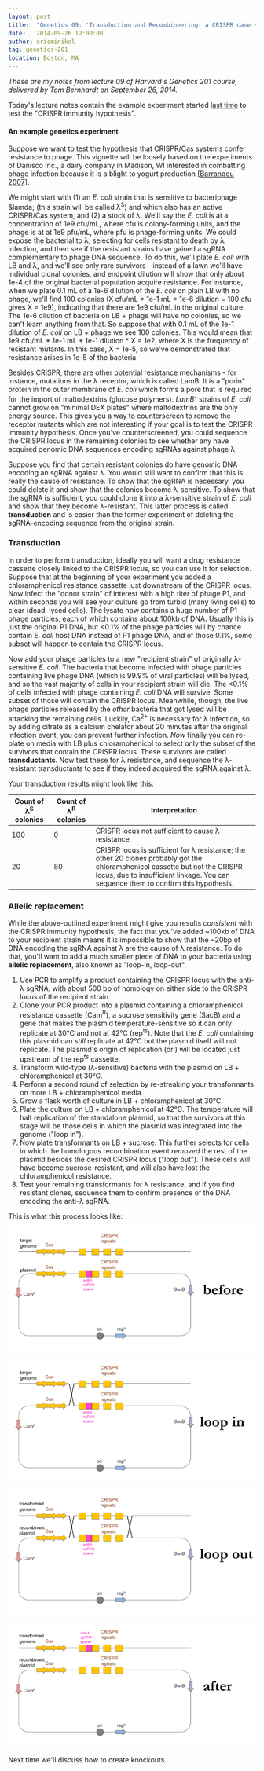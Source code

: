 ```yaml
---
layout: post
title:  "Genetics 09: 'Transduction and Recombineering: a CRISPR case study'"
date:   2014-09-26 12:00:00
author: ericminikel
tag: genetics-201
location: Boston, MA
---
```


*These are my notes from lecture 09 of Harvard's Genetics 201 course, delivered by Tom Bernhardt on September 26, 2014.*

Today's lecture notes contain the example experiment started [last time](/2014/09/24/genetics-08) to test the "CRISPR immunity hypothesis".

#### An example genetics experiment

Suppose we want to test the hypothesis that CRISPR/Cas systems confer resistance to phage. This vignette will be loosely based on the experiments of Danisco Inc., a dairy company in Madison, WI interested in combatting phage infection because it is a blight to yogurt production [[Barrangou 2007]].

We might start with (1) an *E. coli* strain that is sensitive to bacteriphage &lamda; (this strain will be called &lambda;<sup>S</sup>) and which also has an active CRISPR/Cas system, and (2) a stock of &lambda;. We'll say the *E. coli* is at a concentration of 1e9 cfu/mL, where cfu is colony-forming units, and the phage is at at 1e9 pfu/mL, where pfu is phage-forming units. We could expose the bacterial to &lambda;, selecting for cells resistant to death by &lambda; infection, and then see if the resistant strains have gained a sgRNA complementary to phage DNA sequence. To do this, we'll plate *E. coli* with LB and &lambda;, and we'll see only rare survivors - instead of a lawn we'll have individual clonal colonies, and endpoint dilution will show that only about 1e-4 of the original bacterial population acquire resistance. For instance, when we plate 0.1 mL of a 1e-6 dilution of the *E. coli* on plain LB with no phage, we'll find 100 colonies (X cfu/mL * 1e-1 mL * 1e-6 dilution = 100 cfu gives X = 1e9), indicating that there are 1e9 cfu/mL in the original culture. The 1e-6 dilution of bacteria on LB + phage will have *no* colonies, so we can't learn anything from that. So suppose that with 0.1 mL of the 1e-1 dilution of *E. coli* on LB + phage we see 100 colonies. This would mean that 1e9 cfu/mL * 1e-1 mL * 1e-1 dilution * X = 1e2, where X is the frequency of resistant mutants. In this case, X = 1e-5, so we've demonstrated that resistance arises in 1e-5 of the bacteria.

Besides CRISPR, there are other potential resistance mechanisms - for instance, mutations in the &lambda; receptor, which is called LamB. It is a "porin" protein in the outer membrane of *E. coli* which forms a pore that is required for the import of maltodextrins (glucose polymers). *LamB<sup>-</sup>* strains of *E. coli* cannot grow on "minimal DEX plates" where maltodextrins are the only energy source. This gives you a way to counterscreen to remove the receptor mutants which are not interesting if your goal is to test the CRISPR immunity hypothesis. Once you've counterscreened, you could sequence the CRISPR locus in the remaining colonies to see whether any have acquired genomic DNA sequences encoding sgRNAs against phage &lambda;.

Suppose you find that certain resistant colonies do have genomic DNA encoding an sgRNA against &lambda;. You would still want to confirm that this is really the cause of resistance. To show that the sgRNA is necessary, you could delete it and show that the colonies become &lambda;-sensitive. To show that the sgRNA is sufficient, you could clone it into a &lambda;-sensitive strain of *E. coli* and show that they become &lambda;-resistant. This latter process is called **transduction** and is easier than the former experiment of deleting the sgRNA-encoding sequence from the original strain.

### Transduction

In order to perform transduction, ideally you will want a drug resistance cassette closely linked to the CRISPR locus, so you can use it for selection. Suppose that at the beginning of your experiment you added a chloramphenicol resistance cassette just downstream of the CRISPR locus. Now infect the "donor strain" of interest with a high titer of phage P1, and within seconds you will see your culture go from turbid (many living cells) to clear (dead, lysed cells). The lysate now contains a huge number of P1 phage particles, each of which contains about 100kb of DNA. Usually this is just the original P1 DNA, but <0.1% of the phage particles will by chance contain *E. coli* host DNA instead of P1 phage DNA, and of those 0.1%, some subset will happen to contain the CRISPR locus.

Now add your phage particles to a new "recipient strain" of originally &lambda;-sensitive *E. coli*. The bacteria that become infected with phage particles containing live phage DNA (which is 99.9% of viral particles) will be lysed, and so the vast majority of cells in your recipient strain will die. The <0.1% of cells infected with phage containing *E. coli* DNA will survive. Some subset of those will contain the CRISPR locus. Meanwhile, though, the live phage particles released by the *other* bacteria that got lysed will be attacking the remaining cells. Luckily, Ca<sup>2+</sup> is necessary for &lambda; infection, so by adding citrate as a calcium chelator about 20 minutes after the original infection event, you can prevent further infection. *Now* finally you can re-plate on media with LB plus chloramphenicol to select only the subset of the survivors that contain the CRISPR locus. These survivors are called **transductants**. Now test these for &lambda; resistance, and sequence the &lambda;-resistant transductants to see if they indeed acquired the sgRNA against &lambda;.

Your transduction results might look like this:

| Count of &lambda;<sup>S</sup> colonies | Count of &lambda;<sup>R</sup> colonies | Interpretation |
| ---- | ---- | ---- |
| 100 | 0 | CRISPR locus not sufficient to cause &lambda; resistance |
| 20 | 80 | CRISPR locus is sufficient for &lambda; resistance; the other 20 clones probably got the chloramphenicol cassette but not the CRISPR locus, due to insufficient linkage. You can sequence them to confirm this hypothesis. |

### Allelic replacement

While the above-outlined experiment might give you results *consistent* with the CRISPR immunity hypothesis, the fact that you've added ~100kb of DNA to your recipient strain means it is impossible to show that the ~20bp of DNA encoding the sgRNA against &lambda; are the cause of &lambda; resistance. To do that, you'll want to add a much smaller piece of DNA to your bacteria using **allelic replacement**, also known as "loop-in, loop-out".

1. Use PCR to amplify a product containing the CRISPR locus with the anti-&lambda; sgRNA, with about 500 bp of homology on either side to the CRISPR locus of the recipient strain.
2. Clone your PCR product into a plasmid containing a chloramphenicol resistance cassette (Cam<sup>R</sup>), a sucrose sensitivity gene (SacB) and a gene that makes the plasmid temperature-sensitive so it can only replicate at 30&deg;C and not at 42&deg;C (rep<sup>ts</sup>). Note that the *E. coli* containing this plasmid can *still* replicate at 42&deg;C but the plasmid itself will not replicate. The plasmid's origin of replication (ori) will be located just upstream of the rep<sup>ts</sup> cassette.
3. Transform wild-type (&lambda;-sensitive) bacteria with the plasmid on LB + chloramphenicol at 30&deg;C. 
4. Perform a second round of selection by re-streaking your transformants on more LB + chloramphenicol media.
5. Grow a flask worth of culture in LB + chloramphenicol at 30&deg;C.
6. Plate the culture on LB + chloramphenicol at 42&deg;C. The temperature will halt replication of the standalone plasmid, so that the survivors at this stage will be those cells in which the plasmid was integrated into the genome ("loop in").
7. Now plate transformants on LB + sucrose. This further selects for cells in which the homologous recombination event *removed* the rest of the plasmid besides the desired CRISPR locus ("loop out"). These cells will have become sucrose-resistant, and will also have lost the chloramphenicol resistance.
8. Test your remaining transformants for &lambda; resistance, and if you find resistant clones, sequence them to confirm presence of the DNA encoding the anti-&lambda; sgRNA.

This is what this process looks like:

![](/media/2014/09/loop-in-loop-out-1.png)

![](/media/2014/09/loop-in-loop-out-2.png)

![](/media/2014/09/loop-in-loop-out-3.png)

![](/media/2014/09/loop-in-loop-out-4.png)

Next time we'll discuss how to create knockouts.

[Barrangou 2007]: http://www.ncbi.nlm.nih.gov/pubmed/17379808 "Barrangou R, Fremaux C, Deveau H, Richards M, Boyaval P, Moineau S, Romero DA, Horvath P. CRISPR provides acquired resistance against viruses in prokaryotes. Science. 2007 Mar 23;315(5819):1709-12. PubMed PMID: 17379808."




